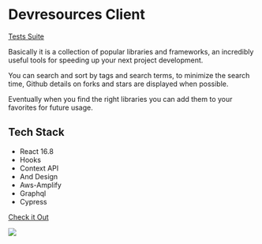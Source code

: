 # Devresources Client
[Tests Suite](https://niradler.github.io/devresources-client/)

Basically it is a collection of popular libraries and frameworks, an incredibly useful tools for speeding up your next project development.

You can search and sort by tags and search terms, to minimize the search time, Github details on forks and stars are displayed when possible.

Eventually when you find the right libraries you can add them to your favorites for future usage.

## Tech Stack

- React 16.8
- Hooks
- Context API
- And Design
- Aws-Amplify
- Graphql
- Cypress

[Check it Out](https://devresources.site)

![](https://github.com/niradler/devresources-client/blob/master/demo/devHome.png)